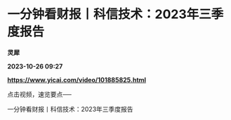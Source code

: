 # 一分钟看财报丨科信技术：2023年三季度报告
**灵犀**

**2023-10-26 09:27**

**https://www.yicai.com/video/101885825.html**

点击视频，速览要点──

一分钟看财报丨科信技术：2023年三季度报告